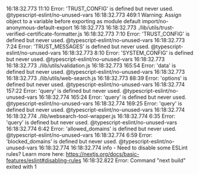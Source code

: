 16:18:32.773 
11:10  Error: 'TRUST_CONFIG' is defined but never used.  @typescript-eslint/no-unused-vars
16:18:32.773 
469:1  Warning: Assign object to a variable before exporting as module default  import/no-anonymous-default-export
16:18:32.773 
16:18:32.773 
./lib/utils/trust-verified-certificate-formatter.js
16:18:32.773 
7:10  Error: 'TRUST_CONFIG' is defined but never used.  @typescript-eslint/no-unused-vars
16:18:32.773 
7:24  Error: 'TRUST_MESSAGES' is defined but never used.  @typescript-eslint/no-unused-vars
16:18:32.773 
8:10  Error: 'SYSTEM_CONFIG' is defined but never used.  @typescript-eslint/no-unused-vars
16:18:32.773 
16:18:32.773 
./lib/utils/validation.js
16:18:32.773 
165:54  Error: 'data' is defined but never used.  @typescript-eslint/no-unused-vars
16:18:32.773 
16:18:32.773 
./lib/utils/web-search.js
16:18:32.773 
88:39  Error: 'options' is defined but never used.  @typescript-eslint/no-unused-vars
16:18:32.774 
157:22  Error: 'query' is defined but never used.  @typescript-eslint/no-unused-vars
16:18:32.774 
165:24  Error: 'query' is defined but never used.  @typescript-eslint/no-unused-vars
16:18:32.774 
169:25  Error: 'query' is defined but never used.  @typescript-eslint/no-unused-vars
16:18:32.774 
16:18:32.774 
./lib/websearch-tool-wrapper.js
16:18:32.774 
6:35  Error: 'query' is defined but never used.  @typescript-eslint/no-unused-vars
16:18:32.774 
6:42  Error: 'allowed_domains' is defined but never used.  @typescript-eslint/no-unused-vars
16:18:32.774 
6:59  Error: 'blocked_domains' is defined but never used.  @typescript-eslint/no-unused-vars
16:18:32.774 
16:18:32.774 
info  - Need to disable some ESLint rules? Learn more here: https://nextjs.org/docs/basic-features/eslint#disabling-rules
16:18:32.822 
Error: Command "next build" exited with 1
